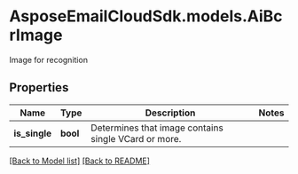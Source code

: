# AsposeEmailCloudSdk.models.AiBcrImage

Image for recognition             

## Properties
Name | Type | Description | Notes
------------ | ------------- | ------------- | -------------
**is_single** |**bool** |Determines that image contains single VCard or more.              |




[[Back to Model list]](Models.md) [[Back to README]](README.md)


